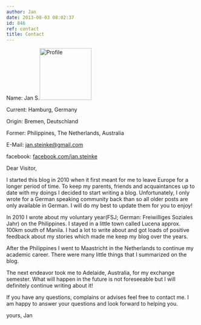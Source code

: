 ```yaml
---
author: Jan
date: 2013-08-03 08:02:37
id: 846
ref: contact
title: Contact
---
```


Name: Jan S.[<img class="alignright wp-image-1154" src="https://jan-steinke.de/wordpress/wp-content/uploads/2013/08/IMG_1315-300x300.jpg" alt="Profile" width="137" height="137" />](https://jan-steinke.de/wordpress/wp-content/uploads/2013/08/IMG_1315.jpg)

Current: Hamburg, Germany

Origin: Bremen, Deutschland

Former: Philippines, The Netherlands, Australia

E-Mail: <jan.steinke@gmail.com>

facebook: <a href="http://facebook.com/jan.steinke" target="_blank">facebook.com/jan.steinke</a>

Dear Visitor,

I started this blog in 2010 when it first meant for me to leave Europe for a longer period of time. To keep my parents, friends and acquaintances up to date with my doings I decided to start writing a blog. Unfortunately, I only wrote for a German speaking community back than so all older posts are only available in German. I will do my best to update them for you to enjoy!

In 2010 I wrote about my voluntary year(FSJ; German: Freiwilliges Soziales Jahr) on the Philippines. I stayed in a little town called Lucena approx. 100km south of Manila. I had a lot to write about and got loads of positive feedback about my stories which made me keep my blog over the years.

After the Philippines I went to Maastricht in the Netherlands to continue my academic career. There were many little things that I summarized on the blog.

The next endeavor took me to Adelaide, Australia, for my exchange semester. What will happen in the future is not foreseeable but I will definitely continue writing about it!

If you have any questions, complains or advises feel free to contact me. I am happy to answer your questions and look forward to helping you.

yours, Jan
